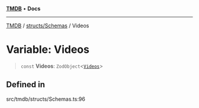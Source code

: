 [**TMDB**](../../../README.md) • **Docs**

***

[TMDB](../../../README.md) / [structs/Schemas](../README.md) / Videos

# Variable: Videos

> `const` **Videos**: `ZodObject`\<[`Videos`](../type-aliases/Videos.md)\>

## Defined in

src/tmdb/structs/Schemas.ts:96

